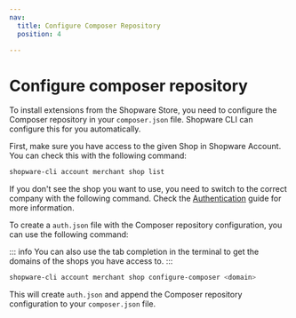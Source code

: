 ```yaml
---
nav:
  title: Configure Composer Repository
  position: 4

---
```


# Configure composer repository

To install extensions from the Shopware Store, you need to configure the Composer repository in your `composer.json` file. Shopware CLI can configure this for you automatically.

First, make sure you have access to the given Shop in Shopware Account. You can check this with the following command:

```bash
shopware-cli account merchant shop list
```

If you don't see the shop you want to use, you need to switch to the correct company with the following command. Check the [Authentication](./authentication.md) guide for more information.

To create a `auth.json` file with the Composer repository configuration, you can use the following command:

::: info
You can also use the tab completion in the terminal to get the domains of the shops you have access to.
:::

```bash
shopware-cli account merchant shop configure-composer <domain>
```

This will create `auth.json` and append the Composer repository configuration to your `composer.json` file.
